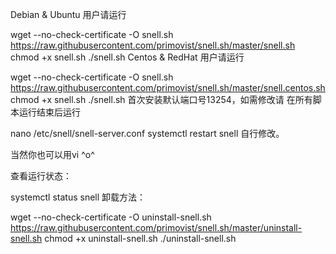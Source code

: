
Debian & Ubuntu 用户请运行

wget --no-check-certificate -O snell.sh https://raw.githubusercontent.com/primovist/snell.sh/master/snell.sh
chmod +x snell.sh
./snell.sh
Centos & RedHat 用户请运行

wget --no-check-certificate -O snell.sh https://raw.githubusercontent.com/primovist/snell.sh/master/snell.centos.sh
chmod +x snell.sh
./snell.sh
首次安装默认端口号13254，如需修改请 在所有脚本运行结束后运行

nano /etc/snell/snell-server.conf
systemctl restart snell
自行修改。

当然你也可以用vi ^o^

查看运行状态：

systemctl status snell
卸载方法：

wget --no-check-certificate -O uninstall-snell.sh https://raw.githubusercontent.com/primovist/snell.sh/master/uninstall-snell.sh
chmod +x uninstall-snell.sh
./uninstall-snell.sh
